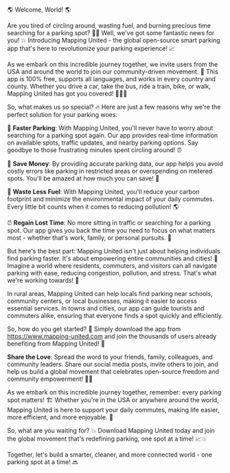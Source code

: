 🌎 Welcome, World! 🌎

Are you tired of circling around, wasting fuel, and burning precious time searching for a parking spot? 🚗💨 Well, we've got some fantastic news for you! 💥 Introducing Mapping United - the global open-source smart parking app that's here to revolutionize your parking experience! 📈

As we embark on this incredible journey together, we invite users from the USA and around the world to join our community-driven movement. 🌟 This app is 100% free, supports all languages, and works in every country and county. Whether you drive a car, take the bus, ride a train, bike, or walk, Mapping United has got you covered! 🚶‍♀️🚌

So, what makes us so special? 🔥 Here are just a few reasons why we're the perfect solution for your parking woes:

💪 **Faster Parking**: With Mapping United, you'll never have to worry about searching for a parking spot again. Our app provides real-time information on available spots, traffic updates, and nearby parking options. Say goodbye to those frustrating minutes spent circling around! ⏰

💸 **Save Money**: By providing accurate parking data, our app helps you avoid costly errors like parking in restricted areas or overspending on metered spots. You'll be amazed at how much you can save! 💸

🌿 **Waste Less Fuel**: With Mapping United, you'll reduce your carbon footprint and minimize the environmental impact of your daily commutes. Every little bit counts when it comes to reducing pollution! 🌎

⏰ **Regain Lost Time**: No more sitting in traffic or searching for a parking spot. Our app gives you back the time you need to focus on what matters most - whether that's work, family, or personal pursuits. 💼

But here's the best part: Mapping United isn't just about helping individuals find parking faster. It's about empowering entire communities and cities! 🌆 Imagine a world where residents, commuters, and visitors can all navigate parking with ease, reducing congestion, pollution, and stress. That's what we're working towards! 🎉

In rural areas, Mapping United can help locals find parking near schools, community centers, or local businesses, making it easier to access essential services. In towns and cities, our app can guide tourists and commuters alike, ensuring that everyone finds a spot quickly and efficiently.

So, how do you get started? 🎉 Simply download the app from https://www.mapping-united.com and join the thousands of users already benefiting from Mapping United! 🚀

**Share the Love**: Spread the word to your friends, family, colleagues, and community leaders. Share our social media posts, invite others to join, and help us build a global movement that celebrates open-source freedom and community empowerment! 💪🌟

As we embark on this incredible journey together, remember: every parking spot matters! 🏗️ Whether you're in the USA or anywhere around the world, Mapping United is here to support your daily commutes, making life easier, more efficient, and more enjoyable. 🌈

So, what are you waiting for? 💥 Download Mapping United today and join the global movement that's redefining parking, one spot at a time! 📈💥

Together, let's build a smarter, cleaner, and more connected world - one parking spot at a time! 🔜